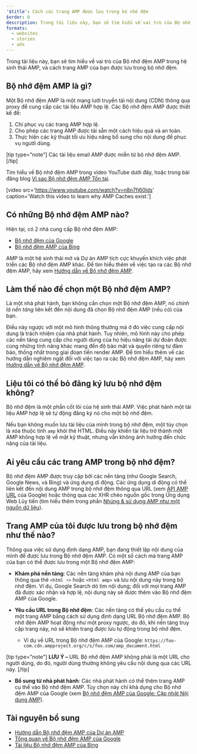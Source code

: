 ```yaml
---
'$title': Cách các trang AMP được lưu trong bộ nhớ đệm
$order: 0
description: Trong tài liệu này, bạn sẽ tìm hiểu về vai trò của Bộ nhớ đệm AMP trong hệ sinh thái AMP, và cách trang AMP của bạn được lưu trong bộ nhớ đệm.
formats:
  - websites
  - stories
  - ads
---
```


Trong tài liệu này, bạn sẽ tìm hiểu về vai trò của Bộ nhớ đệm AMP trong hệ sinh thái AMP, và cách trang AMP của bạn được lưu trong bộ nhớ đệm.

## Bộ nhớ đệm AMP là gì?

Một Bộ nhớ đệm AMP là một mạng lưới truyền tải nội dung (CDN) thông qua proxy để cung cấp các tài liệu AMP hợp lệ. Các Bộ nhớ đệm AMP được thiết kế để:

1. Chỉ phục vụ các trang AMP hợp lệ.
2. Cho phép các trang AMP được tải sẵn một cách hiệu quả và an toàn.
3. Thực hiện các kỹ thuật tối ưu hiệu năng bổ sung cho nội dung để phục vụ người dùng.

[tip type="note"] Các tài liệu email AMP được miễn từ bộ nhớ đệm AMP. [/tip]

Tìm hiểu về Bộ nhớ đệm AMP trong video YouTube dưới đây, hoặc trong bài đăng blog [Vì sao Bộ nhớ đệm AMP Tồn tại](https://medium.com/@pbakaus/why-amp-caches-exist-cd7938da2456).

[video src='https://www.youtube.com/watch?v=n8n7fj60lds' caption='Watch this video to learn why AMP Caches exist.']

## Có những Bộ nhớ đệm AMP nào?

Hiện tại, có 2 nhà cung cấp Bộ nhớ đệm AMP:

- [Bộ nhớ đệm của Google](https://developers.google.com/amp/cache/)
- [Bộ nhớ đệm AMP của Bing](https://www.bing.com/webmaster/help/bing-amp-cache-bc1c884c)

AMP là một hệ sinh thái mở và Dự án AMP tích cực khuyến khích việc phát triển các Bộ nhớ đệm AMP khác. Để tìm hiểu thêm về việc tạo ra các Bộ nhớ đệm AMP, hãy xem [Hướng dẫn về Bộ nhớ đệm AMP](https://github.com/ampproject/amphtml/blob/main/spec/amp-cache-guidelines.md).

## Làm thế nào để chọn một Bộ nhớ đệm AMP?

Là một nhà phát hành, bạn không cần chọn một Bộ nhớ đệm AMP, nó _chính là nền tảng_ liên kết đến nội dung đã chọn Bộ nhớ đệm AMP (nếu có) của bạn.

Điều này ngược với một mô hình thông thường mà ở đó việc cung cấp nội dung là trách nhiệm của nhà phát hành. Tuy nhiên, mô hình này cho phép các nền tảng cung cấp cho người dùng của họ hiệu năng tải dự đoán được cùng những tính năng khác mang đến độ bảo mật và quyền riêng tư đảm bảo, thống nhất trong giai đoạn tiền render AMP. Để tìm hiểu thêm về các hướng dẫn nghiêm ngặt đối với việc tạo ra các Bộ nhớ đệm AMP, hãy xem [Hướng dẫn về Bộ nhớ đệm AMP](https://github.com/ampproject/amphtml/blob/main/spec/amp-cache-guidelines.md).

## Liệu tôi có thể bỏ đăng ký lưu bộ nhớ đệm không?

Bộ nhớ đệm là một phần cốt lõi của hệ sinh thái AMP. Việc phát hành một tài liệu AMP hợp lệ sẽ tự động đăng ký nó cho một bộ nhớ đệm.

Nếu bạn không muốn lưu tài liệu của mình trong bộ nhớ đệm, một tùy chọn là xóa thuộc tính `amp` khỏi thẻ HTML. Điều này khiến tài liệu trở thành một AMP không hợp lệ về mặt kỹ thuật, nhưng vẫn không ảnh hưởng đến chức năng của tài liệu.

## Ai yêu cầu các trang AMP trong bộ nhớ đệm?

Bộ nhớ đệm AMP được truy cập bởi các nền tảng (như Google Search, Google News, và Bing) và ứng dụng di động. Các ứng dụng di động có thể liên kết đến nội dung AMP trong bộ nhớ đệm thông qua URL (xem [API AMP URL](https://developers.google.com/amp/cache/use-amp-url) của Google) hoặc thông qua các XHR chéo nguồn gốc trong Ứng dụng Web Lũy tiến (tìm hiểu thêm trong phần [Nhúng & sử dụng AMP như một nguồn dữ liệu](../../../../documentation/guides-and-tutorials/integrate/amp-in-pwa.md)).

<amp-img src="/static/img/docs/platforms_accessing_cache.png" width="1054" height="356" layout="responsive" alt="platforms and mobile apps access cached AMP pages"></amp-img>

## Trang AMP của tôi được lưu trong bộ nhớ đệm như thế nào?

Thông qua việc sử dụng định dạng AMP, bạn đang thiết lập nội dung của mình để được lưu trong Bộ nhớ đệm AMP. Có một số cách mà trang AMP của bạn có thể được lưu trong một Bộ nhớ đệm AMP:

- **Khám phá nền tảng**: Các nền tảng khám phá nội dung AMP của bạn thông qua thẻ `<html ⚡>` hoặc `<html amp>` và lưu nội dung này trong bộ nhớ đệm. Ví dụ, Google Search dò tìm nội dung; đối với mọi trang AMP đã được xác nhận và hợp lệ, nội dung này sẽ được thêm vào Bộ nhớ đệm AMP của Google.

- **Yêu cầu URL trong Bộ nhớ đệm**: Các nền tảng có thể yêu cầu cụ thể một trang AMP bằng cách sử dụng định dạng URL Bộ nhớ đệm AMP. Bộ nhớ đệm AMP hoạt động như một proxy ngược, do đó, khi nền tảng truy cập trang này, nó sẽ khiến trang được lưu tự động trong bộ nhớ đệm.

  - Ví dụ về URL trong Bộ nhớ đệm AMP của Google: `https://foo-com.cdn.ampproject.org/c/s/foo.com/amp_document.html`

[tip type="note"] **LƯU Ý –** URL Bộ nhớ đệm AMP không phải là một URL cho người dùng, do đó, người dùng thường không yêu cầu nội dung qua các URL này. [/tip]

- **Bổ sung từ nhà phát hành**: Các nhà phát hành có thể thêm trang AMP cụ thể vào Bộ nhớ đệm AMP. Tùy chọn này chỉ khả dụng cho Bộ nhớ đệm AMP của Google (xem [Bộ nhớ đệm AMP của Google: Cập nhật Nội dung AMP](https://developers.google.com/amp/cache/update-cache)).

## Tài nguyên bổ sung

- [Hướng dẫn Bộ nhớ đệm AMP của Dự án AMP](https://github.com/ampproject/amphtml/blob/main/spec/amp-cache-guidelines.md)
- [Tổng quan về Bộ nhớ đệm AMP của Google](https://developers.google.com/amp/cache/overview)
- [Tài liệu Bộ nhớ đệm AMP của Bing](https://www.bing.com/webmaster/help/bing-amp-cache-bc1c884c)
